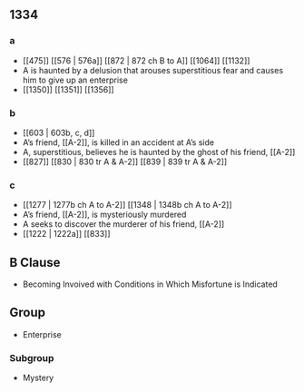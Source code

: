 ## 1334
### a
- [[475]] [[576 | 576a]] [[872 | 872 ch B to A]] [[1064]] [[1132]] 
- A is haunted by a delusion that arouses superstitious fear and causes him to give up an enterprise
- [[1350]] [[1351]] [[1356]] 

### b
- [[603 | 603b, c, d]] 
- A’s friend, [[A-2]], is killed in an accident at A’s side
- A, superstitious, believes he is haunted by the ghost of his friend, [[A-2]]
- [[827]] [[830 | 830 tr A &amp; A-2]] [[839 | 839 tr A &amp; A-2]] 

### c
- [[1277 | 1277b ch A to A-2]] [[1348 | 1348b ch A to A-2]] 
- A’s friend, [[A-2]], is mysteriously murdered
- A seeks to discover the murderer of his friend, [[A-2]]
- [[1222 | 1222a]] [[833]] 

## B Clause
- Becoming Invoived with Conditions in Which Misfortune is Indicated

## Group
- Enterprise

### Subgroup
- Mystery

